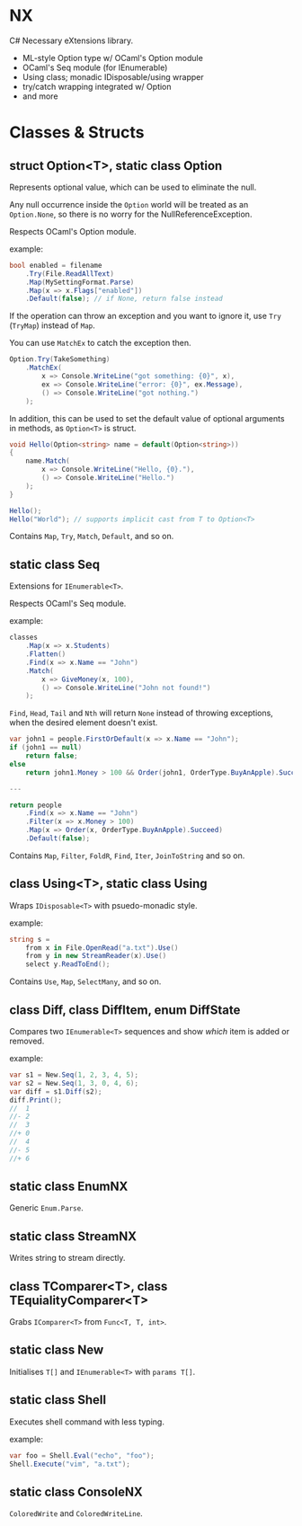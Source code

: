 # NX

C# Necessary eXtensions library.

* ML-style Option type w/ OCaml's Option module
* OCaml's Seq module (for IEnumerable)
* Using class; monadic IDisposable/using wrapper
* try/catch wrapping integrated w/ Option
* and more

# Classes & Structs

## struct Option\<T\>, static class Option

Represents optional value, which can be used to eliminate the null.

Any null occurrence inside the ```Option``` world will be treated as an ```Option.None```, so there is no worry for the NullReferenceException.

Respects OCaml's Option module.

example:
```csharp
bool enabled = filename
    .Try(File.ReadAllText)
    .Map(MySettingFormat.Parse)
    .Map(x => x.Flags["enabled"])
    .Default(false); // if None, return false instead
```
If the operation can throw an exception and you want to ignore it, use ```Try``` (```TryMap```) instead of ```Map```.

You can use ```MatchEx``` to catch the exception then.

```csharp
Option.Try(TakeSomething)
    .MatchEx(
        x => Console.WriteLine("got something: {0}", x),
        ex => Console.WriteLine("error: {0}", ex.Message),
        () => Console.WriteLine("got nothing.")
    );
```

In addition, this can be used to set the default value of optional arguments in methods, as ```Option<T>``` is struct.

```csharp
void Hello(Option<string> name = default(Option<string>))
{
    name.Match(
        x => Console.WriteLine("Hello, {0}."),
        () => Console.WriteLine("Hello.")
    );
}

Hello();
Hello("World"); // supports implicit cast from T to Option<T>
```

Contains ```Map```, ```Try```, ```Match```, ```Default```, and so on.

## static class Seq

Extensions for ```IEnumerable<T>```.

Respects OCaml's Seq module.

example:
```csharp
classes
    .Map(x => x.Students)
    .Flatten()
    .Find(x => x.Name == "John")
    .Match(
        x => GiveMoney(x, 100),
        () => Console.WriteLine("John not found!")
    );
```

```Find```, ```Head```, ```Tail``` and ```Nth``` will return ```None``` instead of throwing exceptions, when the desired element doesn't exist.

```csharp
var john1 = people.FirstOrDefault(x => x.Name == "John");
if (john1 == null)
    return false;
else
    return john1.Money > 100 && Order(john1, OrderType.BuyAnApple).Succeed;

---

return people
    .Find(x => x.Name == "John")
    .Filter(x => x.Money > 100) 
    .Map(x => Order(x, OrderType.BuyAnApple).Succeed)
    .Default(false);
```

Contains ```Map```, ```Filter```, ```FoldR```, ```Find```, ```Iter```, ```JoinToString``` and so on.

## class Using\<T\>, static class Using

Wraps ```IDisposable<T>``` with psuedo-monadic style.

example:

```csharp
string s =
    from x in File.OpenRead("a.txt").Use()
    from y in new StreamReader(x).Use()
    select y.ReadToEnd();
```

Contains ```Use```, ```Map```, ```SelectMany```, and so on.

## class Diff, class DiffItem, enum DiffState

Compares two ```IEnumerable<T>``` sequences and show *which* item is added or removed.

example:
```csharp
var s1 = New.Seq(1, 2, 3, 4, 5);
var s2 = New.Seq(1, 3, 0, 4, 6);
var diff = s1.Diff(s2);
diff.Print();
//  1
//- 2
//  3
//+ 0
//  4
//- 5
//+ 6
```

## static class EnumNX

Generic ```Enum.Parse```.

## static class StreamNX

Writes string to stream directly.

## class TComparer\<T\>, class TEquialityComparer\<T\>

Grabs ```IComparer<T>``` from ```Func<T, T, int>```.

## static class New

Initialises ```T[]``` and ```IEnumerable<T>``` with ```params T[]```.

## static class Shell

Executes shell command with less typing.

example:

```csharp
var foo = Shell.Eval("echo", "foo");
Shell.Execute("vim", "a.txt");
```

## static class ConsoleNX

```ColoredWrite``` and ```ColoredWriteLine```.
